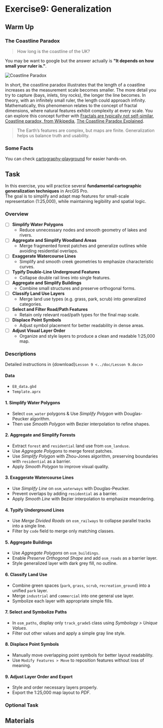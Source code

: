 # Exercise9: Generalization

## Warm Up
### The Coastline Paradox
> How long is the coastline of the UK?

You may be want to google but the answer actually is **"It depends on how small your ruler is."**.

![Coastline Paradox](../images/ex9/coastline.png "The illustration of Coastline paradox")

In short, the coastline paradox illustrates that the length of a coastline increases as the measurement scale becomes smaller. The more detail you try to capture (bays, inlets, tiny rocks), the longer the line becomes. In theory, with an infinitely small ruler, the length could approach infinity. Mathematically, this phenomenon relates to the concept of fractal dimensions, where natural features exhibit complexity at every scale. You can explore this concept further with [Fractals are typically not self-similar](https://www.youtube.com/watch?v=gB9n2gHsHN4&t=706s), [Coastline paradox, from Wikipedia](https://en.wikipedia.org/wiki/Coastline_paradox), [The Coastline Paradox Explained](https://www.youtube.com/watch?v=kFjq8PX6F7I&pp=ygURY29hc3RsaW5lIHBhcmFkb3g%3D).  

> The Earth’s features are complex, but maps are finite. Generalization helps us balance truth and usability.

### Some Facts

You can check [cartography-playground](https://cartography-playground.gitlab.io/playgrounds/cartographic-generalization/) for easier hands-on.


## Task
In this exercise, you will practice several **fundamental cartographic generalization techniques** in ArcGIS Pro.  
The goal is to simplify and adapt map features for small-scale representation (1:25,000), while maintaining legibility and spatial logic.

### Overview  
- [ ] **Simplify Water Polygons**  
  - Reduce unnecessary nodes and smooth geometry of lakes and rivers.  
- [ ] **Aggregate and Simplify Woodland Areas**  
  - Merge fragmented forest patches and generalize outlines while avoiding residential overlaps.  
- [ ] **Exaggerate Watercourse Lines**  
  - Simplify and smooth creek geometries to emphasize characteristic curves.  
- [ ] **Typify Double-Line Underground Features**  
  - Collapse double rail lines into single features.  
- [ ] **Aggregate and Simplify Buildings**  
  - Combine small structures and preserve orthogonal forms.  
- [ ] **Classify Land Use Layers**  
  - Merge land use types (e.g. grass, park, scrub) into generalized categories.  
- [ ] **Select and Filter Road/Path Features**  
  - Retain only relevant road/path types for the final map scale.  
- [ ] **Displace Point Symbols**  
  - Adjust symbol placement for better readability in dense areas.  
- [ ] **Adjust Visual Layer Order**  
  - Organize and style layers to produce a clean and readable 1:25,000 map. 
### Descriptions
Detailed instructions in {download}`Lesson 9 <../doc/Lesson 9.docx>`


#### Data
- `E8_data.gbd`  
- `Template.aprx`

#### 1. Simplify Water Polygons 
- Select `osm_water` polygons & Use *Simplify Polygon* with Douglas-Peucker algorithm.  
- Then use *Smooth Polygon* with Bezier interpolation to refine shapes.

#### 2. Aggregate and Simplify Forests  
- Extract `forest` and `residential` land use from `osm_landuse`.  
- Use *Aggregate Polygons* to merge forest patches.  
- Use *Simplify Polygon* with Zhou-Jones algorithm, preserving boundaries with `residential` as a barrier.  
- Apply *Smooth Polygon* to improve visual quality.

#### 3. Exaggerate Watercourse Lines  
- Use *Simplify Line* on `osm_waterways` with Douglas-Peucker.  
- Prevent overlaps by adding `residential` as a barrier.  
- Apply *Smooth Line* with Bezier interpolation to emphasize meandering.

#### 4. Typify Underground Lines  
- Use *Merge Divided Roads* on `osm_railways` to collapse parallel tracks into a single line.  
- Filter by `code` field to merge only matching classes.

#### 5. Aggregate Buildings  
- Use *Aggregate Polygons* on `osm_buildings`.  
- Enable *Preserve Orthogonal Shape* and add `osm_roads` as a barrier layer.  
- Style generalized layer with dark grey fill, no outline.

#### 6. Classify Land Use  
- Combine green spaces (`park`, `grass`, `scrub`, `recreation_ground`) into a unified `park` layer.  
- Merge `industrial` and `commercial` into one general use layer.  
- Symbolize each layer with appropriate simple fills.

#### 7. Select and Symbolize Paths  
- In `osm_paths`, display only `track_grade5` class using *Symbology > Unique Values*.  
- Filter out other values and apply a simple gray line style.

#### 8. Displace Point Symbols  
- Manually move overlapping point symbols for better layout readability.  
- Use `Modify Features > Move` to reposition features without loss of meaning.

#### 9. Adjust Layer Order and Export 
- Style and order necessary layers properly.  
- Export the 1:25,000 map layout to *PDF*.

### Optional Task

## Materials
